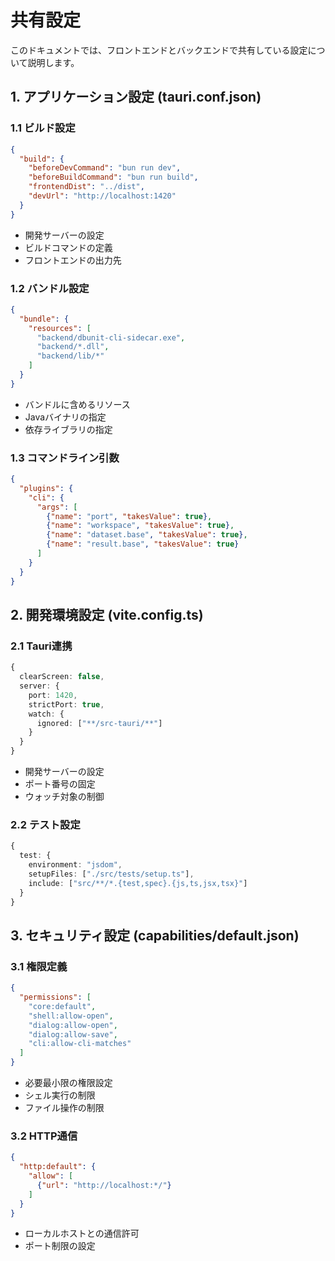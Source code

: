 # 共有設定

このドキュメントでは、フロントエンドとバックエンドで共有している設定について説明します。

## 1. アプリケーション設定 (tauri.conf.json)

### 1.1 ビルド設定
```json
{
  "build": {
    "beforeDevCommand": "bun run dev",
    "beforeBuildCommand": "bun run build",
    "frontendDist": "../dist",
    "devUrl": "http://localhost:1420"
  }
}
```
- 開発サーバーの設定
- ビルドコマンドの定義
- フロントエンドの出力先

### 1.2 バンドル設定
```json
{
  "bundle": {
    "resources": [
      "backend/dbunit-cli-sidecar.exe",
      "backend/*.dll",
      "backend/lib/*"
    ]
  }
}
```
- バンドルに含めるリソース
- Javaバイナリの指定
- 依存ライブラリの指定

### 1.3 コマンドライン引数
```json
{
  "plugins": {
    "cli": {
      "args": [
        {"name": "port", "takesValue": true},
        {"name": "workspace", "takesValue": true},
        {"name": "dataset.base", "takesValue": true},
        {"name": "result.base", "takesValue": true}
      ]
    }
  }
}
```

## 2. 開発環境設定 (vite.config.ts)

### 2.1 Tauri連携
```typescript
{
  clearScreen: false,
  server: {
    port: 1420,
    strictPort: true,
    watch: {
      ignored: ["**/src-tauri/**"]
    }
  }
}
```
- 開発サーバーの設定
- ポート番号の固定
- ウォッチ対象の制御

### 2.2 テスト設定
```typescript
{
  test: {
    environment: "jsdom",
    setupFiles: ["./src/tests/setup.ts"],
    include: ["src/**/*.{test,spec}.{js,ts,jsx,tsx}"]
  }
}
```

## 3. セキュリティ設定 (capabilities/default.json)

### 3.1 権限定義
```json
{
  "permissions": [
    "core:default",
    "shell:allow-open",
    "dialog:allow-open",
    "dialog:allow-save",
    "cli:allow-cli-matches"
  ]
}
```
- 必要最小限の権限設定
- シェル実行の制限
- ファイル操作の制限

### 3.2 HTTP通信
```json
{
  "http:default": {
    "allow": [
      {"url": "http://localhost:*/"}
    ]
  }
}
```
- ローカルホストとの通信許可
- ポート制限の設定
